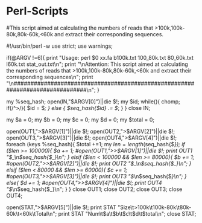 # Perl-Scripts
#This script aimed at calculating the numbers of reads that >100k,100k-80k,80k-60k,&lt;60k and extract their corresponding sequences.

#!/usr/bin/perl -w
use strict;
use warnings;

if(@ARGV !=6){
  print "Usage: perl $0 xx.fa b100k.txt 100_80k.txt 80_60k.txt l60k.txt stat_out.txt\n";
  print "\nAttention: This script aimed at calculating the numbers of reads that >100k,100k-80k,80k-60k,<60k and extract their corresponding sequences\n";
  print "\n##############################################################################\n";
}

my %seq_hash;
open(IN,"$ARGV[0]")||die $!;
my $id;
while(<IN>){
  chomp;
  if(/^>/){
    $id = $_;
  }
  else {
    $seq_hash{$id} .= $_;
  }
}
close IN;

my $a = 0;
my $b = 0;
my $c = 0;
my $d = 0;
my $total = 0;

open(OUT1,">$ARGV[1]")||die $!;
open(OUT2,">$ARGV[2]")||die $!;
open(OUT3,">$ARGV[3]")||die $!;
open(OUT4,">$ARGV[4]")||die $!;
foreach (keys %seq_hash){
  $total +=1;
  my $len = length($seq_hash{$_});
  if ($len >= 100000){
    $a += 1;
    #open(OUT1,">>$ARGV[1]")||die $!;
    print OUT1 "$_\n$seq_hash{$_}\n";
  }
  elsif ($len < 100000 && $len >= 80000){
    $b += 1;
    #open(OUT2,">>$ARGV[2]")||die $!;
    print OUT2 "$_\n$seq_hash{$_}\n";
  }
  elsif ($len < 80000 && $len >= 60000){
    $c += 1;
    #open(OUT3,">>$ARGV[3]")||die $!;
    print OUT3 "$_\n$seq_hash{$_}\n";
  }
  else{
    $d += 1;
    #open(OUT4,">>$ARGV[4]")||die $!;
    print OUT4 "$_\n$seq_hash{$_}\n";
  }
}
close OUT1;
close OUT2;
close OUT3;
close OUT4;

open(STAT,">$ARGV[5]")||die $!;
print STAT "Size\t>100k\t100k-80k\t80k-60k\t<60k\tTotal\n";
print STAT "Num\t$a\t$b\t$c\t$d\t$total\n";
close STAT;
